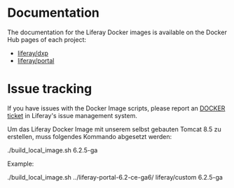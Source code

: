 # Documentation

The documentation for the Liferay Docker images is available on the Docker Hub pages of each project:

 - [liferay/dxp](https://hub.docker.com/r/liferay/dxp)
 - [liferay/portal](https://hub.docker.com/r/liferay/portal)

# Issue tracking

If you have issues with the Docker Image scripts, please report an [DOCKER ticket](https://issues.liferay.com/browse/DOCKER) in Liferay's issue management system.


Um das Liferay Docker Image mit unserem selbst gebauten Tomcat 8.5 zu erstellen, muss folgendes Kommando abgesetzt werden:

./build_local_image.sh <path-to-extracted-tomcat-tar> <image-name> 6.2.5-ga

Example:

./build_local_image.sh ../liferay-portal-6.2-ce-ga6/ liferay/custom 6.2.5-ga
